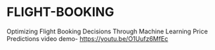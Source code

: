 # FLIGHT-BOOKING
Optimizing Flight Booking Decisions Through Machine Learning Price Predictions 
video demo-
https://youtu.be/O1Uufz6MfEc
